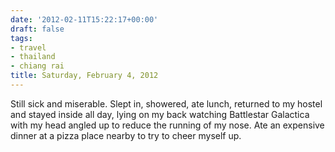 ```yaml
---
date: '2012-02-11T15:22:17+00:00'
draft: false
tags:
- travel
- thailand
- chiang rai
title: Saturday, February 4, 2012
---
```


Still sick and miserable. Slept in, showered, ate lunch, returned to my hostel and stayed inside all day, lying on my back watching Battlestar Galactica with my head angled up to reduce the running of my nose. Ate an expensive dinner at a pizza place nearby to try to cheer myself up.
